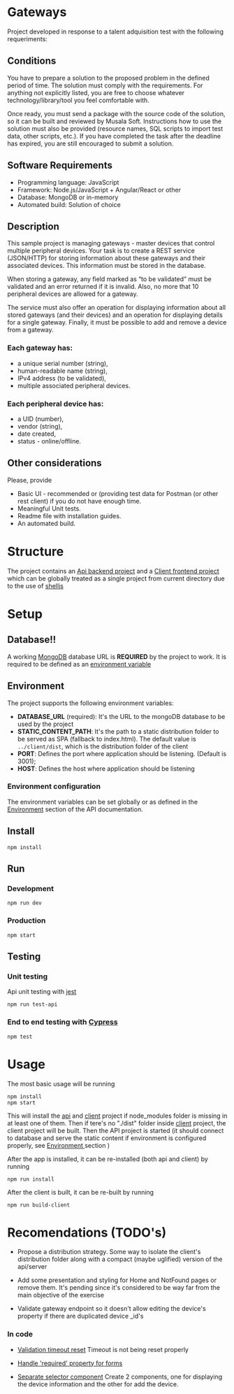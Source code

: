 # Gateways

Project developed in response to a talent adquisition test with the following requeriments:

## Conditions

You have to prepare a solution to the proposed problem in the defined period of time. The solution must comply with the requirements. For anything not explicitly listed, you are free to choose whatever technology/library/tool you feel comfortable with.

Once ready, you must send a package with the source code of the solution, so it can be built and reviewed by Musala Soft. Instructions how to use the solution must also be provided (resource names, SQL scripts to import test data, other scripts, etc.).
If you have completed the task after the deadline has expired, you are still encouraged to submit a solution.

## Software Requirements

- Programming language: JavaScript
- Framework: Node.js/JavaScript + Angular/React or other
- Database: MongoDB or in-memory
- Automated build: Solution of choice

## Description

This sample project is managing gateways - master devices that control multiple peripheral devices.
Your task is to create a REST service (JSON/HTTP) for storing information about these gateways and their associated devices. This information must be stored in the database.

When storing a gateway, any field marked as “to be validated” must be validated and an error returned if it is invalid. Also, no more that 10 peripheral devices are allowed for a gateway.

The service must also offer an operation for displaying information about all stored gateways (and their devices) and an operation for displaying details for a single gateway. Finally, it must be possible to add and remove a device from a gateway.

### Each gateway has:

- a unique serial number (string),
- human-readable name (string),
- IPv4 address (to be validated),
- multiple associated peripheral devices.

### Each peripheral device has:

- a UID (number),
- vendor (string),
- date created,
- status - online/offline.

## Other considerations

Please, provide

- Basic UI - recommended or (providing test data for Postman (or other rest client) if you do not have enough time.
- Meaningful Unit tests.
- Readme file with installation guides.
- An automated build.

# Structure

The project contains an [Api backend project](./api/README.md) and a [Client frontend project](./client/README.md) which can be globally treated as a single project from current directory due to the use of [shelljs](https://www.npmjs.com/package/shelljs)

# Setup

## Database!!

A working [MongoDB](https://www.mongodb.com/es) database URL is **REQUIRED** by the project to work. It is required to be defined as an [environment variable](#environment)

## Environment

The project supports the following environment variables:

- **DATABASE_URL** (required): It's the URL to the mongoDB database to be used by the project
- **STATIC_CONTENT_PATH**: It's the path to a static distribution folder to be served as SPA (fallback to index.html). The default value is `../client/dist`, which is the distribution folder of the client
- **PORT**: Defines the port where application should be listening. (Default is 3001);
- **HOST**: Defines the host where application should be listening

### Environment configuration

The environment variables can be set globally or as defined in the [Environment](./api/README.md/#environment) section of the API documentation.

## Install

```
npm install
```

## Run

### Development

```
npm run dev
```

### Production

```
npm start
```

## Testing

### Unit testing

Api unit testing with [jest](https://www.jest.org.in/joint-entrance-screening-test)

```
npm run test-api
```

### End to end testing with [Cypress](https://www.cypress.io/)

```
npm test
```

# Usage

The most basic usage will be running

```
npm install
npm start
```

This will install the [api](./api/) and [client](./client/) project if node_modules folder is missing in at least one of them. Then if tere's no "./dist" folder inside [client](./client/) project, the client project will be built. Then the API project is started (it should connect to database and serve the static content if environment is configured properly, see [Environment ](#environment) section )

After the app is installed, it can be re-installed (both api and client) by running

```
npm run install
```

After the client is built, it can be re-built by running

```
npm run build-client
```

# Recomendations (TODO's)

- Propose a distribution strategy. Some way to isolate the client's distribution folder along with a compact (maybe uglified) version of the api/server

- Add some presentation and styling for Home and NotFound pages or remove them. It's pending since it's considered to be way far from the main objective of the exercise

- Validate gateway endpoint so it doesn't allow editing the device's property if there are duplicated device \_id's

### In code

- [Validation timeout reset](./client/src/components/common/CrudTextEdit.tsx#L36)
  Timeout is not being reset properly

- [Handle 'required' property for forms](./client/src/components/common/CrudTextEdit.tsx#L60)

- [Separate selector component](./client/src/components/gateway/GatewayDeviceCard.tsx#L32)
  Create 2 components, one for displaying the device information and the other for add the device.
